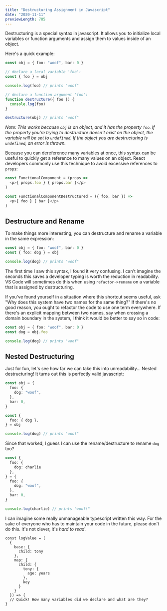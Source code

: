 ```yaml
---
title: "Destructuring Assignment in Javascript"
date: "2020-11-11"
previewLength: 785
---
```


Destructuring is a special syntax in javascript. It allows you to initialize local variables or function arguments and assign them to values inside of an object. 

Here's a quick example:

```typescript
const obj = { foo: "woof", bar: 0 }

// declare a local variable 'foo':
const { foo } = obj

console.log(foo) // prints "woof"

// declare a function argument 'foo':
function destructure({ foo }) {
  console.log(foo)
}

destructure(obj) // prints "woof"
```

_Note: This works because `obj` is an object, and it has the property `foo`. If the property you're trying to destructure doesn't exist on the object, the variable will be set to `undefined`. If the object you are destructuring is `undefined`, an error is thrown._

Because you can dereference many variables at once, this syntax can be useful to quickly get a reference to many values on an object. React developers commonly use this technique to avoid excessive references to `props`:

```typescript
const FunctionalComponent = (props => 
  <p>{ props.foo } { props.bar }</p>
)

const FunctionalComponentDestructured = ({ foo, bar }) => 
  <p>{ foo } { bar }</p>
)
```

## Destructure and Rename

To make things more interesting, you can destructure and rename a variable in the same expression:

```typescript
const obj = { foo: "woof", bar: 0 }
const { foo: dog } = obj

console.log(dog) // prints "woof"
```

The first time I saw this syntax, I found it very confusing. I can't imagine the seconds this saves a developer typing is worth the reduction in readability. VS Code will sometimes do this when using `refactor->rename` on a variable that is assigned by destructuring.

If you've found yourself in a situation where this shortcut seems useful, ask "Why does this system have two names for the same thing?" If there's no good reason, you ought to refactor the code to use one term everywhere. If there's an explicit mapping between two names, say when crossing a domain boundary in the system, I think it would be better to say so in code:

```typescript
const obj = { foo: "woof", bar: 0 }
const dog = obj.foo

console.log(dog) // prints "woof"
```

## Nested Destructuring

Just for fun, let's see how far we can take this into unreadability... Nested destructuring! It turns out this is perfectly valid javascript:

```typescript
const obj = {
  foo: {
    dog: "woof",
  },
  bar: 0,
}

const {
  foo: { dog },
} = obj

console.log(dog) // prints "woof"
```

Since that worked, I guess I can use the rename/destructure to rename `dog` too?

```typescript
const {
  foo: { 
    dog: charlie 
  },
} = {
  foo: {
    dog: "woof",
  },
  bar: 0,
}

console.log(charlie) // prints "woof!"
```

I can imagine some really unmanageable typescript written this way. For the sake of everyone who has to maintain your code in the future, please don't do this. It's not clever, it's _hard to read_.

```
const logValue = (
  {
    base: {
      child: tony
    }, 
    map: {
      child: {
        tony: {
          age: years
        }, 
        key
      }
    }
  }) => {
  // Quick! How many variables did we declare and what are they?
}
```
